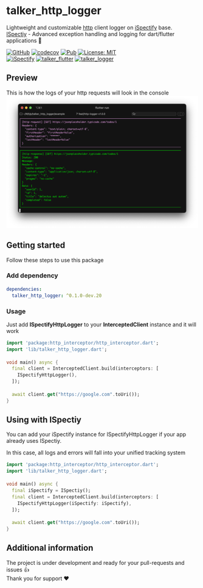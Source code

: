 # talker_http_logger
Lightweight and customizable [http](https://pub.dev/packages/http) client logger on [iSpectify](https://pub.dev/packages/talker) base.<br>
[ISpectiy](https://github.com/Frezyx/talker) - Advanced exception handling and logging for dart/flutter applications 🚀

<p>
  <a href="https://github.com/Frezyx/talker"><img src="https://img.shields.io/github/stars/Frezyx/talker?style=social" alt="GitHub"></a>
  <a href="https://codecov.io/gh/Frezyx/talker"><img src="https://codecov.io/gh/Frezyx/talker/branch/master/graph/badge.svg" alt="codecov"></a>
  <a href="https://pub.dev/packages/talker_http_logger"><img src="https://img.shields.io/pub/v/talker_http_logger.svg" alt="Pub"></a>
  <a href="https://opensource.org/licenses/MIT"><img src="https://img.shields.io/badge/license-MIT-blue.svg" alt="License: MIT"></a>
  <br>
  <a href="https://github.com/Frezyx/talker/actions"><img src="https://github.com/Frezyx/talker/workflows/talker/badge.svg" alt="iSpectify"></a>
  <a href="https://github.com/Frezyx/talker_flutter/actions"><img src="https://github.com/Frezyx/talker/workflows/talker_flutter/badge.svg" alt="talker_flutter"></a>
  <a href="https://github.com/Frezyx/talker_logger/actions"><img src="https://github.com/Frezyx/talker/workflows/talker_logger/badge.svg" alt="talker_logger"></a>
</p>

## Preview
This is how the logs of your http requests will look in the console
![](https://github.com/Frezyx/talker/blob/dev/docs/assets/talker_http_logger/preview.png?raw=true)

## Getting started
Follow these steps to use this package

### Add dependency
```yaml
dependencies:
  talker_http_logger: ^0.1.0-dev.20
```

### Usage
Just add **ISpectifyHttpLogger** to your **InterceptedClient** instance and it will work

```dart
import 'package:http_interceptor/http_interceptor.dart';
import 'lib/talker_http_logger.dart';

void main() async {
  final client = InterceptedClient.build(interceptors: [
    ISpectifyHttpLogger(),
  ]);

  await client.get("https://google.com".toUri());
}
```

## Using with ISpectiy
You can add your iSpectify instance for ISpectifyHttpLogger if your app already uses ISpectiy.

In this case, all logs and errors will fall into your unified tracking system

```dart
import 'package:http_interceptor/http_interceptor.dart';
import 'lib/talker_http_logger.dart';

void main() async {
  final iSpectify = ISpectiy();
  final client = InterceptedClient.build(interceptors: [
    ISpectifyHttpLogger(iSpectify: iSpectify),
  ]);

  await client.get("https://google.com".toUri());
}
```

## Additional information
The project is under development and ready for your pull-requests and issues 👍<br>
Thank you for support ❤️

